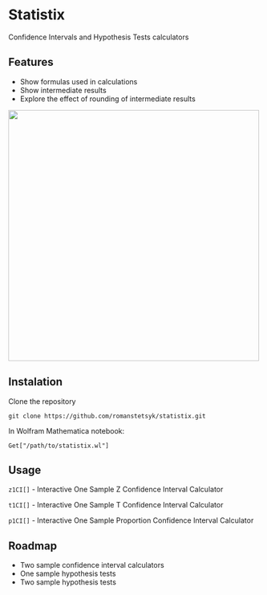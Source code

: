 # Statistix

Confidence Intervals and Hypothesis Tests calculators

## Features

- Show formulas used in calculations
- Show intermediate results
- Explore the effect of rounding of intermediate results

<img src="https://i.imgur.com/54NeEK3.png" width="500">

## Instalation

Clone the repository

`git clone https://github.com/romanstetsyk/statistix.git`

In Wolfram Mathematica notebook:

`Get["/path/to/statistix.wl"]`

## Usage

`z1CI[]` - Interactive One Sample Z Confidence Interval Calculator

`t1CI[]` - Interactive One Sample T Confidence Interval Calculator

`p1CI[]` - Interactive One Sample Proportion Confidence Interval Calculator

## Roadmap

- Two sample confidence interval calculators
- One sample hypothesis tests
- Two sample hypothesis tests
